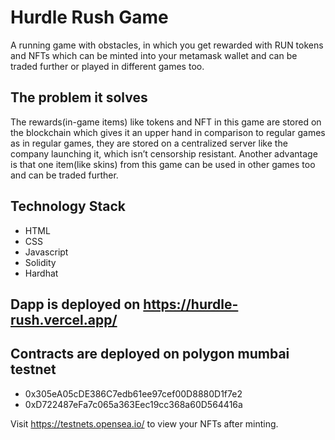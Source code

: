 # Hurdle Rush Game
A running game with obstacles, in which you get rewarded with RUN tokens and NFTs which can be minted into your metamask wallet and can be traded further or played in different games too.

## The problem it solves
The rewards(in-game items) like tokens and NFT in this game are stored on the blockchain which gives it an upper hand in comparison to regular games as in regular games, they are stored on a centralized server like the company launching it, which isn’t censorship resistant.
Another advantage is that one item(like skins) from this game can be used in other games too and can be traded further.

## Technology Stack 
* HTML
* CSS
* Javascript
* Solidity
* Hardhat

## Dapp is deployed on https://hurdle-rush.vercel.app/

## Contracts are deployed on polygon mumbai testnet
 *  0x305eA05cDE386C7edb61ee97cef00D8880D1f7e2
 * 0xD722487eFa7c065a363Eec19cc368a60D564416a
 
Visit https://testnets.opensea.io/ to view your NFTs after minting.




